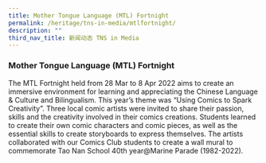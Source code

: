 ```yaml
---
title: Mother Tongue Language (MTL) Fortnight
permalink: /heritage/tns-in-media/mtlfortnight/
description: ""
third_nav_title: 新闻动态 TNS in Media
---
```

### Mother Tongue Language (MTL) Fortnight

The MTL Fortnight held from 28 Mar to 8 Apr 2022 aims to create an immersive environment for learning and appreciating the Chinese Language & Culture and Bilingualism. This year’s theme was “Using Comics to Spark Creativity”. Three local comic artists were invited to share their passion, skills and the creativity involved in their comics creations. Students learned to create their own comic characters and comic pieces, as well as the essential skills to create storyboards to express themselves. The artists collaborated with our Comics Club students to create a wall mural to commemorate Tao Nan School 40th year@Marine Parade (1982-2022).